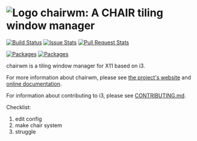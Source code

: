 ![Logo](docs/logo-30.png) chairwm: A CHAIR tiling window manager
=====================================================

[![Build Status](https://github.com/i3/i3/actions/workflows/main.yml/badge.svg)](https://github.com/i3/i3/actions/workflows/main.yml)
[![Issue Stats](https://img.shields.io/github/issues/i3/i3.svg)](https://github.com/i3/i3/issues)
[![Pull Request Stats](https://img.shields.io/github/issues-pr/i3/i3.svg)](https://github.com/i3/i3/pulls)

[![Packages](https://repology.org/badge/latest-versions/i3.svg)](https://repology.org/metapackage/i3/versions)
[![Packages](https://repology.org/badge/tiny-repos/i3.svg)](https://repology.org/metapackage/i3/versions)

chairwm is a tiling window manager for X11 based on i3.

For more information about chairwm, please see [the project's website](https://i3wm.org/) and [online documentation](https://i3wm.org/docs/).

For information about contributing to i3, please see [CONTRIBUTING.md](.github/CONTRIBUTING.md).

Checklist:
1. edit config
2. make chair system
3. struggle
